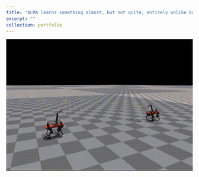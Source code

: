 ```yaml
---
title: "ALMA learns something almost, but not quite, entirely unlike badminton <img src="../images/badmintonVSGIF.gif" alt=""/> "
excerpt: ""
collection: portfolio
---
```


![badminton](images/badmintonVSGIF.gif)
